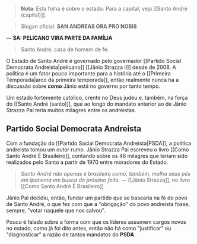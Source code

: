 > **Nota**: Esta folha é sobre o estado. Para a capital, veja [[Santo André (capital)]].

> Slogan oficial: **SAN ANDREAS ORA PRO NOBIS**

— **SA: PELICANO VIRA PARTE DA FAMÍLIA**

> Santo André, casa de homem de fé.

O Estado de Santo André é governado pelo governador [[Partido Social Democrata Andreista|pelicano]] [[Jânio Strazza II]] desde de 2008. A política é um fator pouco importante para a história até o [[Primeira Temporada|arco da primeira temporada]], então realmente nunca há a discussão sobre **como** Jânio está no governo por tanto tempo.

Um estado fortemente católico, crente no Deus judeu e, também, na força do [[Santo André (santo)]], que ao longo do mandato anterior ao de Jânio Strazza Pai teria muitos milagres entre os andreistas.

## Partido Social Democrata Andreista

Com a fundação do [[Partido Social Democrata Andreista|PSDA]], a política andreista tomou um outor rumo. Jânio Strazza Pai escreveu o livro [[Como Santo André É Brasileiro]], contando sobre os 46 milagres que teriam sido realizados pelo Santo a partir de 1970 entre moradores do Estado.

> *Santo André não apenas é brasileiro como, também, molha seus pés em Ipanema em busca do próximo feito.*
> — [[Jânio Strazza]], no livro [[Como Santo André É Brasileiro]]

Jânio Pai decidiu, então, fundar um partido que se basearia na fé do povo de Santo André, o que fez com que a "obrigação" do povo andreista fosse, sempre, "votar naquele que nos salvou".

Pouco é falado sobre a forma com que os líderes assumem cargos novos no estado, como já foi dito antes, então não há como "justificar" ou "diagnosticar" a razão de tantos mandatos do **PSDA**.